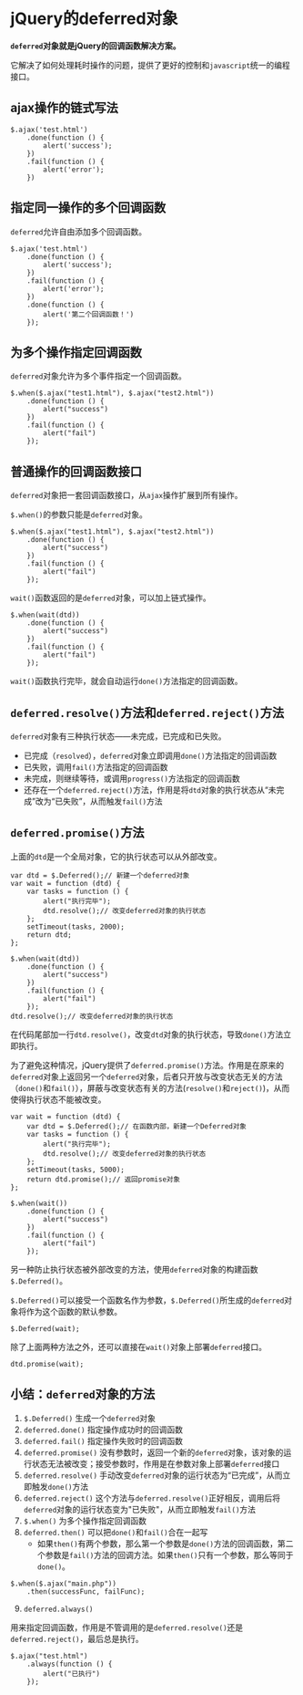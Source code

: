 # jQuery的deferred对象 #

**`deferred`对象就是jQuery的回调函数解决方案。**

它解决了如何处理耗时操作的问题，提供了更好的控制和`javascript`统一的编程接口。

## ajax操作的链式写法 ##

    $.ajax('test.html')
        .done(function () {
            alert('success');
        })
        .fail(function () {
            alert('error');
        })
        
## 指定同一操作的多个回调函数 ##

`deferred`允许自由添加多个回调函数。

    $.ajax('test.html')
        .done(function () {
            alert('success');
        })
        .fail(function () {
            alert('error');
        })
        .done(function () {
            alert('第二个回调函数！')
        });
        
## 为多个操作指定回调函数 ##

`deferred`对象允许为多个事件指定一个回调函数。

    $.when($.ajax("test1.html"), $.ajax("test2.html"))
        .done(function () {
            alert("success")
        })
        .fail(function () {
            alert("fail")
        });
        
## 普通操作的回调函数接口 ##

`deferred`对象把一套回调函数接口，从`ajax`操作扩展到所有操作。

`$.when()`的参数只能是`deferred`对象。

    $.when($.ajax("test1.html"), $.ajax("test2.html"))
        .done(function () {
            alert("success")
        })
        .fail(function () {
            alert("fail")
        });
        
`wait()`函数返回的是`deferred`对象，可以加上链式操作。

    $.when(wait(dtd))
        .done(function () {
            alert("success")
        })
        .fail(function () {
            alert("fail")
        });
        
`wait()`函数执行完毕，就会自动运行`done()`方法指定的回调函数。

## `deferred.resolve()`方法和`deferred.reject()`方法 ##

`deferred`对象有三种执行状态——未完成，已完成和已失败。
- 已完成（`resolved`），`deferred`对象立即调用`done()`方法指定的回调函数
- 已失败，调用`fail()`方法指定的回调函数
- 未完成，则继续等待，或调用`progress()`方法指定的回调函数
- 还存在一个`deferred.reject()`方法，作用是将`dtd`对象的执行状态从“未完成”改为“已失败”，从而触发`fail()`方法

## `deferred.promise()`方法 ##

上面的`dtd`是一个全局对象，它的执行状态可以从外部改变。

    var dtd = $.Deferred();// 新建一个deferred对象
    var wait = function (dtd) {
        var tasks = function () {
            alert("执行完毕");
            dtd.resolve();// 改变deferred对象的执行状态
        };
        setTimeout(tasks, 2000);
        return dtd;
    };
    
    $.when(wait(dtd))
        .done(function () {
            alert("success")
        })
        .fail(function () {
            alert("fail")
        });
    dtd.resolve();// 改变deferred对象的执行状态
    
在代码尾部加一行`dtd.resolve()`，改变`dtd`对象的执行状态，导致`done()`方法立即执行。

为了避免这种情况，jQuery提供了`deferred.promise()`方法。作用是在原来的`deferred`对象上返回另一个`deferred`对象，后者只开放与改变状态无关的方法（`done()`和`fail()`），屏蔽与改变状态有关的方法(`resolve()`和`reject()`)，从而使得执行状态不能被改变。

    var wait = function (dtd) {
        var dtd = $.Deferred();// 在函数内部，新建一个Deferred对象
        var tasks = function () {
            alert("执行完毕");
            dtd.resolve();// 改变deferred对象的执行状态
        };
        setTimeout(tasks, 5000);
        return dtd.promise();// 返回promise对象
    };
    
    $.when(wait())
        .done(function () {
            alert("success")
        })
        .fail(function () {
            alert("fail")
        });

另一种防止执行状态被外部改变的方法，使用`deferred`对象的构建函数`$.Deferred()`。

`$.Deferred()`可以接受一个函数名作为参数，`$.Deferred()`所生成的`deferred`对象将作为这个函数的默认参数。

    $.Deferred(wait);
    
除了上面两种方法之外，还可以直接在`wait()`对象上部署`deferred`接口。

    dtd.promise(wait);
    
## 小结：`deferred`对象的方法 ##

1. `$.Deferred()` 生成一个`deferred`对象
2. `deferred.done()` 指定操作成功时的回调函数   
3. `deferred.fail()` 指定操作失败时的回调函数
4. `deferred.promise()` 没有参数时，返回一个新的`deferred`对象，该对象的运行状态无法被改变；接受参数时，作用是在参数对象上部署`deferred`接口 
5. `deferred.resolve()` 手动改变`deferred`对象的运行状态为“已完成”，从而立即触发`done()`方法
6. `deferred.reject()` 这个方法与`deferred.resolve()`正好相反，调用后将`deferred`对象的运行状态变为"已失败"，从而立即触发`fail()`方法
7. `$.when()` 为多个操作指定回调函数
8. `deferred.then()` 可以把`done()`和`fail()`合在一起写
    - 如果`then()`有两个参数，那么第一个参数是`done()`方法的回调函数，第二个参数是`fail()`方法的回调方法。如果`then()`只有一个参数，那么等同于`done()`。

```
$.when($.ajax("main.php"))
    .then(successFunc, failFunc);
```

9. `deferred.always()`

用来指定回调函数，作用是不管调用的是`deferred.resolve()`还是`deferred.reject()`，最后总是执行。

    $.ajax("test.html")
        .always(function () {
            alert("已执行")
        });







